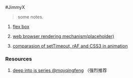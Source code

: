 #JimmyX
> some notes.

1. [flex box](src/blog/flexible-box.md)

2. [web browser rendering mechanism(placeholder)](#)

3. [comparasion of setTimeout, rAF and CSS3 in animation](src/blog/comparison-st-raf-css3-animation.md)


### Resources

1. [deep into js series @mqyqingfeng](https://github.com/mqyqingfeng/Blog) （强烈推荐
